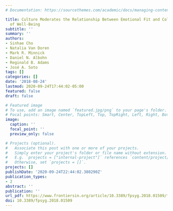 ```yaml
---
# Documentation: https://sourcethemes.com/academic/docs/managing-content/

title: Culture Moderates the Relationship Between Emotional Fit and Collective Aspects
  of Well-Being
subtitle: ''
summary: ''
authors:
- Sinhae Cho
- Natalia Van Doren
- Mark R. Minnick
- Daniel N. Albohn
- Reginald B. Adams
- José A. Soto
tags: []
categories: []
date: '2018-08-24'
lastmod: 2020-09-24T17:44:02-05:00
featured: false
draft: false

# Featured image
# To use, add an image named `featured.jpg/png` to your page's folder.
# Focal points: Smart, Center, TopLeft, Top, TopRight, Left, Right, BottomLeft, Bottom, BottomRight.
image:
  caption: ''
  focal_point: ''
  preview_only: false

# Projects (optional).
#   Associate this post with one or more of your projects.
#   Simply enter your project's folder or file name without extension.
#   E.g. `projects = ["internal-project"]` references `content/project/deep-learning/index.md`.
#   Otherwise, set `projects = []`.
projects: []
publishDate: '2020-09-24T22:44:02.380290Z'
publication_types:
- 2
abstract: ''
publication: ''
url_pdf: https://www.frontiersin.org/article/10.3389/fpsyg.2018.01509/full
doi: 10.3389/fpsyg.2018.01509
---
```

